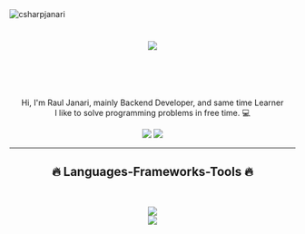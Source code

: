 <img src="https://komarev.com/ghpvc/?username=csharpjanari&label=Profile%20views&color=0e75b6&style=flat" alt="csharpjanari" />

<h1 align="center">
  <a href="https://git.io/typing-svg">
    <img src="https://readme-typing-svg.herokuapp.com/?lines=Hi+There!+👋;+Myself+Raul+Janari!;&center=true&size=30">
  </a>
</h1>
<br>

<br>  
<p align="center">
  <br>
  Hi, I'm Raul Janari, mainly Backend Developer, and same time Learner
  <br>
  I like to solve programming problems in free time. 💻
  <br>
</p>

<div align="center"> 
  <a href = "mailto:rdjanari1707@gmail.com"><img src="https://img.shields.io/badge/-Gmail-%23333?style=for-the-badge&logo=gmail&logoColor=white" target="_blank"></a>
  <a href="https://www.linkedin.com/in/janaridev/" target="_blank"><img src="https://img.shields.io/badge/-LinkedIn-%230077B5?style=for-the-badge&logo=linkedin&logoColor=white" target="_blank"></a> 
 
</div>

<hr>
<h2 align="center">🔥 Languages-Frameworks-Tools 🔥</h2>
<br>
<p align="center">
  <a href="https://skillicons.dev">
    <img src="https://skillicons.dev/icons?i=golang,linux,ts" /><br>
    <img src="https://skillicons.dev/icons?i=mysql,docker,rabbitmq,nginx,mongodb,githubactions,postgres" />
  </a>
</p>
